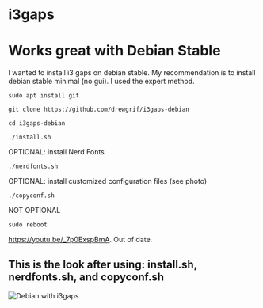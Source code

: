 # i3gaps
# Works great with Debian Stable
I wanted to install i3 gaps on debian stable.
My recommendation is to install debian stable minimal (no gui).
I used the expert method.

```
sudo apt install git

git clone https://github.com/drewgrif/i3gaps-debian

cd i3gaps-debian

./install.sh
```

OPTIONAL:
install Nerd Fonts
```
./nerdfonts.sh
```
OPTIONAL:
install customized configuration files (see photo)
```
./copyconf.sh
```
NOT OPTIONAL
```
sudo reboot
```


https://youtu.be/_7p0ExspBmA.  Out of date.

## This is the look after using: install.sh, nerdfonts.sh, and copyconf.sh

![Debian with i3gaps](https://raw.githubusercontent.com/drewgrif/blog/main/2022-05-18_17-54.png)
